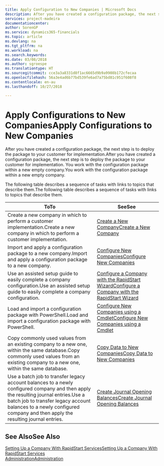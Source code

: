 ```yaml
---
title: Apply Configuration to New Companies | Microsoft Docs
description: After you have created a configuration package, the next step is to deploy the package to your customer for implementation. You use the configuration with a new empty company.
services: project-madeira
documentationcenter: 
author: SorenGP
ms.service: dynamics365-financials
ms.topic: article
ms.devlang: na
ms.tgt_pltfrm: na
ms.workload: na
ms.search.keywords: 
ms.date: 03/08/2018
ms.author: sgroespe
ms.translationtype: HT
ms.sourcegitcommit: cce3a3a8331d8f1ac6665d9b9a9908b172cfecaa
ms.openlocfilehash: 56a3e4ad6b77bd539fe6ad7a75bd81c951f608f8
ms.contentlocale: en-au
ms.lasthandoff: 10/27/2018

---
```

# <a name="apply-configurations-to-new-companies"></a><span data-ttu-id="89dcb-104">Apply Configurations to New Companies</span><span class="sxs-lookup"><span data-stu-id="89dcb-104">Apply Configurations to New Companies</span></span>
<span data-ttu-id="89dcb-105">After you have created a configuration package, the next step is to deploy the package to your customer for implementation.</span><span class="sxs-lookup"><span data-stu-id="89dcb-105">After you have created a configuration package, the next step is to deploy the package to your customer for implementation.</span></span> <span data-ttu-id="89dcb-106">You work with the configuration package within a new empty company.</span><span class="sxs-lookup"><span data-stu-id="89dcb-106">You work with the configuration package within a new empty company.</span></span>  

 <span data-ttu-id="89dcb-107">The following table describes a sequence of tasks with links to topics that describe them.</span><span class="sxs-lookup"><span data-stu-id="89dcb-107">The following table describes a sequence of tasks with links to topics that describe them.</span></span>

|<span data-ttu-id="89dcb-108">**To**</span><span class="sxs-lookup"><span data-stu-id="89dcb-108">**To**</span></span>|<span data-ttu-id="89dcb-109">**See**</span><span class="sxs-lookup"><span data-stu-id="89dcb-109">**See**</span></span>|  
|------------|-------------|  
|<span data-ttu-id="89dcb-110">Create a new company in which to perform a customer implementation.</span><span class="sxs-lookup"><span data-stu-id="89dcb-110">Create a new company in which to perform a customer implementation.</span></span>|[<span data-ttu-id="89dcb-111">Create a New Company</span><span class="sxs-lookup"><span data-stu-id="89dcb-111">Create a New Company</span></span>](admin-how-to-create-a-new-company.md)|  
|<span data-ttu-id="89dcb-112">Import and apply a configuration package to a new company.</span><span class="sxs-lookup"><span data-stu-id="89dcb-112">Import and apply a configuration package to a new company.</span></span>|[<span data-ttu-id="89dcb-113">Configure New Companies</span><span class="sxs-lookup"><span data-stu-id="89dcb-113">Configure New Companies</span></span>](admin-how-to-configure-new-companies.md)|  
|<span data-ttu-id="89dcb-114">Use an assisted setup guide to easily complete a company configuration.</span><span class="sxs-lookup"><span data-stu-id="89dcb-114">Use an assisted setup guide to easily complete a company configuration.</span></span>|[<span data-ttu-id="89dcb-115">Configure a Company with the RapidStart Wizard</span><span class="sxs-lookup"><span data-stu-id="89dcb-115">Configure a Company with the RapidStart Wizard</span></span>](admin-how-to-configure-a-company-with-the-rapidstart-wizard.md)|
|<span data-ttu-id="89dcb-116">Load and import a configuration package with PowerShell.</span><span class="sxs-lookup"><span data-stu-id="89dcb-116">Load and import a configuration package with PowerShell.</span></span>|[<span data-ttu-id="89dcb-117">Configure New Companies using a Cmdlet</span><span class="sxs-lookup"><span data-stu-id="89dcb-117">Configure New Companies using a Cmdlet</span></span>](admin-how-to-configure-new-companies-using-a-cmdlet.md)|
|<span data-ttu-id="89dcb-118">Copy commonly used values from an existing company to a new one, within the same database.</span><span class="sxs-lookup"><span data-stu-id="89dcb-118">Copy commonly used values from an existing company to a new one, within the same database.</span></span>|[<span data-ttu-id="89dcb-119">Copy Data to New Companies</span><span class="sxs-lookup"><span data-stu-id="89dcb-119">Copy Data to New Companies</span></span>](admin-how-to-copy-data-to-new-companies.md)|  
|<span data-ttu-id="89dcb-120">Use a batch job to transfer legacy account balances to a newly configured company and then apply the resulting journal entries.</span><span class="sxs-lookup"><span data-stu-id="89dcb-120">Use a batch job to transfer legacy account balances to a newly configured company and then apply the resulting journal entries.</span></span>|[<span data-ttu-id="89dcb-121">Create Journal Opening Balances</span><span class="sxs-lookup"><span data-stu-id="89dcb-121">Create Journal Opening Balances</span></span>](admin-how-to-create-journal-opening-balances.md)|  

## <a name="see-also"></a><span data-ttu-id="89dcb-122">See Also</span><span class="sxs-lookup"><span data-stu-id="89dcb-122">See Also</span></span>  
[<span data-ttu-id="89dcb-123">Setting Up a Company With RapidStart Services</span><span class="sxs-lookup"><span data-stu-id="89dcb-123">Setting Up a Company With RapidStart Services</span></span>](admin-set-up-a-company-with-rapidstart.md)  
[<span data-ttu-id="89dcb-124">Administration</span><span class="sxs-lookup"><span data-stu-id="89dcb-124">Administration</span></span>](admin-setup-and-administration.md)


